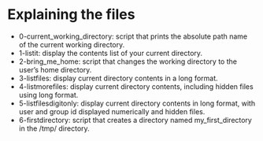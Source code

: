 # Explaining the files
* 0-current_working_directory: script that prints the absolute path name of the current working directory.
* 1-listit: display the contents list of your current directory.
* 2-bring_me_home: script that changes the working directory to the user’s home directory.
* 3-listfiles: display current directory contents in a long format.
* 4-listmorefiles: display current directory contents, including hidden files using long format.
* 5-listfilesdigitonly: display current directory contents in long format, with user and group id displayed numerically and hidden files.
* 6-firstdirectory: script that creates a directory named my_first_directory in the /tmp/ directory.
